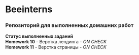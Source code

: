 # Beeinterns 
### Репозиторий для выполненных домашних работ  

**Статус выполненных заданий**  
**Homework 10** - Верстка лендинга - *ON CHECK*  
**Homework 11** - Верстка страницы - *ON CHECK*
